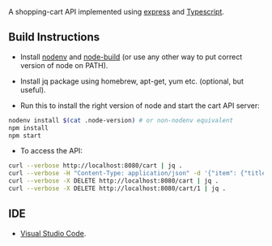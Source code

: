 A shopping-cart API implemented using [express](https://expressjs.com/) and [Typescript](https://www.typescriptlang.org/).

## Build Instructions

* Install [nodenv](https://github.com/nodenv/nodenv#installation) and [node-build](https://github.com/nodenv/node-build#installation) (or use any other way to put correct version of node on PATH).

* Install jq package using homebrew, apt-get, yum etc. (optional, but useful).

* Run this to install the right version of node and start the cart API server:

```sh
nodenv install $(cat .node-version) # or non-nodenv equivalent
npm install
npm start
```

* To access the API:

```sh
curl --verbose http://localhost:8080/cart | jq .
curl --verbose -H "Content-Type: application/json" -d '{"item": {"title": "pumps", "price": 1999}}' http://localhost:8080/cart
curl --verbose -X DELETE http://localhost:8080/cart | jq .
curl --verbose -X DELETE http://localhost:8080/cart/1 | jq .
```

## IDE

* [Visual Studio Code](https://code.visualstudio.com/).
